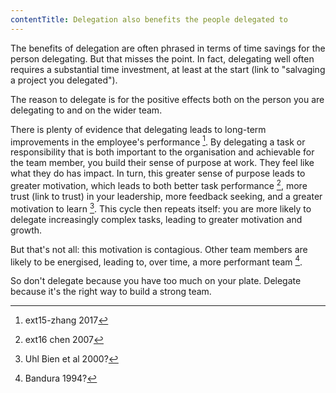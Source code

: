 ```yaml
---
contentTitle: Delegation also benefits the people delegated to
---
```


The benefits of delegation are often phrased in terms of time savings for the person delegating. But that misses the point. In fact, delegating well often requires a substantial time investment, at least at the start (link to "salvaging a project you delegated").

The reason to delegate is for the positive effects both on the person you are delegating to and on the wider team.

There is plenty of evidence that delegating leads to long-term improvements in the employee's performance [^1]. By delegating a task or responsibility that is both important to the organisation and achievable for the team member, you build their sense of purpose at work. They feel like what they do has impact. In turn, this greater sense of purpose leads to greater motivation, which leads to both better task performance [^2], more trust (link to trust) in your leadership, more feedback seeking, and a greater motivation to learn [^3]. This cycle then repeats itself: you are more likely to delegate increasingly complex tasks, leading to greater motivation and growth.

But that's not all: this motivation is contagious. Other team members are likely to be energised, leading to, over time, a more performant team [^4].

So don't delegate because you have too much on your plate. Delegate because it's the right way to build a strong team.

[^1]: ext15-zhang 2017
[^2]: ext16 chen 2007
[^3]: Uhl Bien et al 2000?
[^4]: Bandura 1994?
